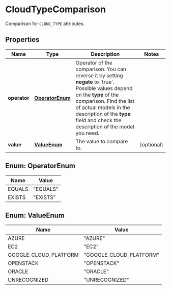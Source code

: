 

# CloudTypeComparison

Comparison for `CLOUD_TYPE` attributes.

## Properties

| Name | Type | Description | Notes |
|------------ | ------------- | ------------- | -------------|
|**operator** | [**OperatorEnum**](#OperatorEnum) | Operator of the comparison. You can reverse it by setting **negate** to &#x60;true&#x60;.   Possible values depend on the **type** of the comparison. Find the list of actual models in the description of the **type** field and check the description of the model you need. |  |
|**value** | [**ValueEnum**](#ValueEnum) | The value to compare to. |  [optional] |



## Enum: OperatorEnum

| Name | Value |
|---- | -----|
| EQUALS | &quot;EQUALS&quot; |
| EXISTS | &quot;EXISTS&quot; |



## Enum: ValueEnum

| Name | Value |
|---- | -----|
| AZURE | &quot;AZURE&quot; |
| EC2 | &quot;EC2&quot; |
| GOOGLE_CLOUD_PLATFORM | &quot;GOOGLE_CLOUD_PLATFORM&quot; |
| OPENSTACK | &quot;OPENSTACK&quot; |
| ORACLE | &quot;ORACLE&quot; |
| UNRECOGNIZED | &quot;UNRECOGNIZED&quot; |



